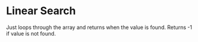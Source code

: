 # Linear Search

Just loops through the array and returns when the value is found. Returns -1 if value is not found.
